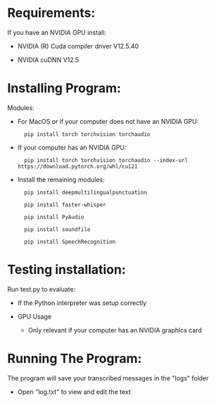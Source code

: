 # Requirements:

If you have an NVIDIA GPU install:

- NVIDIA (R) Cuda compiler driver V12.5.40

- NVIDIA cuDNN V12.5

# Installing Program:

Modules:

- For MacOS or if your computer does not have an NVIDIA GPU:

        pip install torch torchvision torchaudio

- If your computer has an NVIDIA GPU:

        pip install torch torchvision torchaudio --index-url https://download.pytorch.org/whl/cu121

- Install the remaining modules:

        pip install deepmultilingualpunctuation
    
        pip install faster-whisper
    
        pip install PyAudio
    
        pip install soundfile
    
        pip install SpeechRecognition

# Testing installation:

Run test.py to evaluate:

- If the Python interpreter was setup correctly

- GPU Usage

    - Only relevant if your computer has an NVIDIA graphics card

# Running The Program:

The program will save your transcribed messages in the "logs" folder

- Open "log.txt" to view and edit the text
